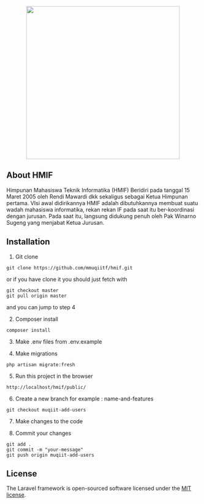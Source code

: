 <p align="center"><a href="https://laravel.com" target="_blank"><img src="https://raw.githubusercontent.com/laravel/art/master/logo-lockup/5%20SVG/2%20CMYK/1%20Full%20Color/laravel-logolockup-cmyk-red.svg" width="400"></a></p>

## About HMIF
Himpunan Mahasiswa Teknik Informatika (HMIF) Beridiri pada tanggal 15 Maret 2005 oleh Rendi Mawardi dkk sekaligus sebagai Ketua Himpunan pertama. VIsi awal didirikannya HMIF adalah dibutuhkannya membuat suatu wadah mahasiswa informatika, rekan rekan IF pada saat itu ber-koordinasi dengan jurusan. Pada saat itu, langsung didukung penuh oleh Pak Winarno Sugeng yang menjabat Ketua Jurusan.

## Installation
1. Git clone
```shell
git clone https://github.com/mmuqiitf/hmif.git
```
or if you have clone it you should just fetch with 
```shell
git checkout master
git pull origin master
```
and you can jump to step 4

2. Composer install

```shell
composer install
```

3. Make .env files from .env.example

4. Make migrations 
```shell
php artisan migrate:fresh
```

5. Run this project in the browser
```shell
http://localhost/hmif/public/
```

6. Create a new branch for example : name-and-features
```shell
git checkout muqiit-add-users
```

7. Make changes to the code

8. Commit your changes
```shell
git add .
git commit -m "your-message"
git push origin muqiit-add-users
```

## License

The Laravel framework is open-sourced software licensed under the [MIT license](https://opensource.org/licenses/MIT).

